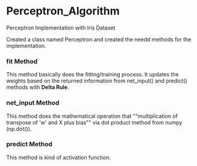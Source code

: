 # Perceptron_Algorithm
Perceptron Implementation with Iris Dataset

Created a class named Perceptron and created the needd methods for the implementation.

### fit Method
This method basically does the fitting/training process. It updates the weights based on the returned information from net_input() and predict() methods with **Delta Rule**.


### net_input Method
This method does the mathematical operation that ""multiplication of transpose of 'w' and X plus bias"" via dot product method from numpy (np.dot()).


### predict Method
This method is kind of activation function. 
